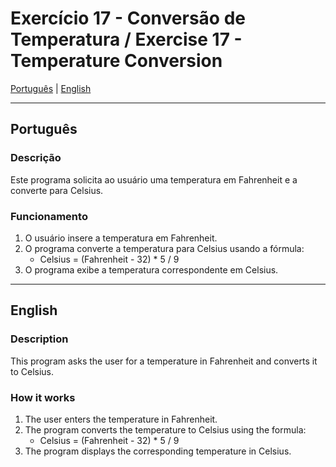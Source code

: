 # Exercício 17 - Conversão de Temperatura / Exercise 17 - Temperature Conversion

[Português](#português) | [English](#english)

---

<a id="português"></a>
## Português

### Descrição
Este programa solicita ao usuário uma temperatura em Fahrenheit e a converte para Celsius.

### Funcionamento
1. O usuário insere a temperatura em Fahrenheit.
2. O programa converte a temperatura para Celsius usando a fórmula:
   - Celsius = (Fahrenheit - 32) * 5 / 9
3. O programa exibe a temperatura correspondente em Celsius.

---

<a id="english"></a>
## English

### Description
This program asks the user for a temperature in Fahrenheit and converts it to Celsius.

### How it works
1. The user enters the temperature in Fahrenheit.
2. The program converts the temperature to Celsius using the formula:
   - Celsius = (Fahrenheit - 32) * 5 / 9
3. The program displays the corresponding temperature in Celsius.